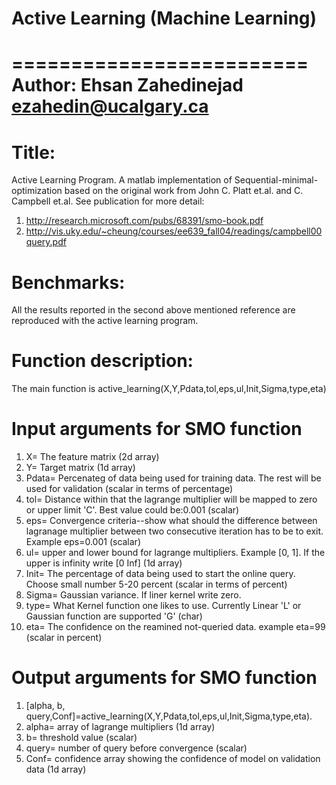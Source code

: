 # Active Learning (Machine Learning)
=========================
Author: Ehsan Zahedinejad ezahedin@ucalgary.ca
=========================

Title:
=========================
Active Learning Program. A matlab implementation of Sequential-minimal-optimization based on the original work from
John C. Platt et.al. and C. Campbell et.al. See publication for more detail: 
1. http://research.microsoft.com/pubs/68391/smo-book.pdf
2. http://vis.uky.edu/~cheung/courses/ee639_fall04/readings/campbell00query.pdf

Benchmarks:
=========================
All the results reported in the second above mentioned reference are reproduced with the active learning program.


Function description:
============================================
The main function is active_learning(X,Y,Pdata,tol,eps,ul,Init,Sigma,type,eta)

Input arguments for SMO function
===========================================
1. X= The feature matrix (2d array)
2. Y= Target matrix (1d array)
3. Pdata= Percenateg of data being used for training data. The rest will be used for validation (scalar in terms of percentage)
4. tol= Distance within that the lagrange multiplier will be mapped to zero or upper limit 'C'. Best value could be:0.001 (scalar)
5. eps= Convergence criteria--show what should the difference between lagranage multiplier between two consecutive iteration has to be to exit. Example eps=0.001 (scalar)
6. ul= upper and lower bound for lagrange multipliers. Example [0, 1]. If the upper is infinity write [0 Inf] (1d array) 
7. Init= The percentage of data being used to start the online query. Choose small number 5-20 percent (scalar in terms of percent)
8. Sigma= Gaussian variance. If liner kernel write zero.
9. type= What Kernel function one likes to use. Currently Linear 'L' or Gaussian function are supported 'G' (char)
10. eta= The confidence on the reamined not-queried data. example eta=99 (scalar in percent)


Output arguments for SMO function
===========================================
1. [alpha, b, query,Conf]=active_learning(X,Y,Pdata,tol,eps,ul,Init,Sigma,type,eta).
2. alpha= array of lagrange multipliers (1d array)
3. b= threshold value (scalar)
4. query= number of query before convergence (scalar)
5. Conf= confidence array showing the confidence of model on validation data (1d array)
